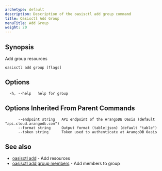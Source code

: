 ```yaml
---
archetype: default
description: Description of the oasisctl add group command
title: Oasisctl Add Group
menuTitle: Add Group
weight: 20
---
```

## Synopsis
Add group resources

```
oasisctl add group [flags]
```

## Options
```
  -h, --help   help for group
```

## Options Inherited From Parent Commands
```
      --endpoint string   API endpoint of the ArangoDB Oasis (default "api.cloud.arangodb.com")
      --format string     Output format (table|json) (default "table")
      --token string      Token used to authenticate at ArangoDB Oasis
```

## See also
* [oasisctl add](_index.md)	 - Add resources
* [oasisctl add group members](add-group-members.md)	 - Add members to group

